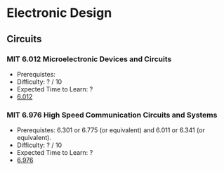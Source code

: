 # Electronic Design
## Circuits

### MIT 6.012 Microelectronic Devices and Circuits
- Prerequistes:
- Difficulty: ? / 10
- Expected Time to Learn: ?
- [6.012](https://ocw.mit.edu/courses/6-012-microelectronic-devices-and-circuits-fall-2009/)

### MIT 6.976 High Speed Communication Circuits and Systems
- Prerequistes: 6.301 or 6.775 (or equivalent) and 6.011 or 6.341 (or equivalent).
- Difficulty: ? / 10
- Expected Time to Learn: ?
- [6.976](https://ocw.mit.edu/courses/6-976-high-speed-communication-circuits-and-systems-spring-2003/pages/syllabus/)
